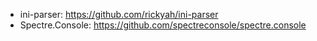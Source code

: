 - ini-parser: https://github.com/rickyah/ini-parser
- Spectre.Console: https://github.com/spectreconsole/spectre.console